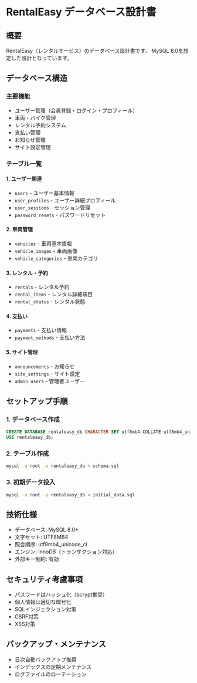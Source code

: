 # RentalEasy データベース設計書

## 概要
RentalEasy（レンタルサービス）のデータベース設計書です。
MySQL 8.0を想定した設計となっています。

## データベース構造

### 主要機能
- ユーザー管理（会員登録・ログイン・プロフィール）
- 車両・バイク管理
- レンタル予約システム
- 支払い管理
- お知らせ管理
- サイト設定管理

### テーブル一覧

#### 1. ユーザー関連
- `users` - ユーザー基本情報
- `user_profiles` - ユーザー詳細プロフィール
- `user_sessions` - セッション管理
- `password_resets` - パスワードリセット

#### 2. 車両管理
- `vehicles` - 車両基本情報
- `vehicle_images` - 車両画像
- `vehicle_categories` - 車両カテゴリ

#### 3. レンタル・予約
- `rentals` - レンタル予約
- `rental_items` - レンタル詳細項目
- `rental_status` - レンタル状態

#### 4. 支払い
- `payments` - 支払い情報
- `payment_methods` - 支払い方法

#### 5. サイト管理
- `announcements` - お知らせ
- `site_settings` - サイト設定
- `admin_users` - 管理者ユーザー

## セットアップ手順

### 1. データベース作成
```sql
CREATE DATABASE rentaleasy_db CHARACTER SET utf8mb4 COLLATE utf8mb4_unicode_ci;
USE rentaleasy_db;
```

### 2. テーブル作成
```bash
mysql -u root -p rentaleasy_db < schema.sql
```

### 3. 初期データ投入
```bash
mysql -u root -p rentaleasy_db < initial_data.sql
```

## 技術仕様
- データベース: MySQL 8.0+
- 文字セット: UTF8MB4
- 照合順序: utf8mb4_unicode_ci
- エンジン: InnoDB（トランザクション対応）
- 外部キー制約: 有効

## セキュリティ考慮事項
- パスワードはハッシュ化（bcrypt推奨）
- 個人情報は適切な暗号化
- SQLインジェクション対策
- CSRF対策
- XSS対策

## バックアップ・メンテナンス
- 日次自動バックアップ推奨
- インデックスの定期メンテナンス
- ログファイルのローテーション